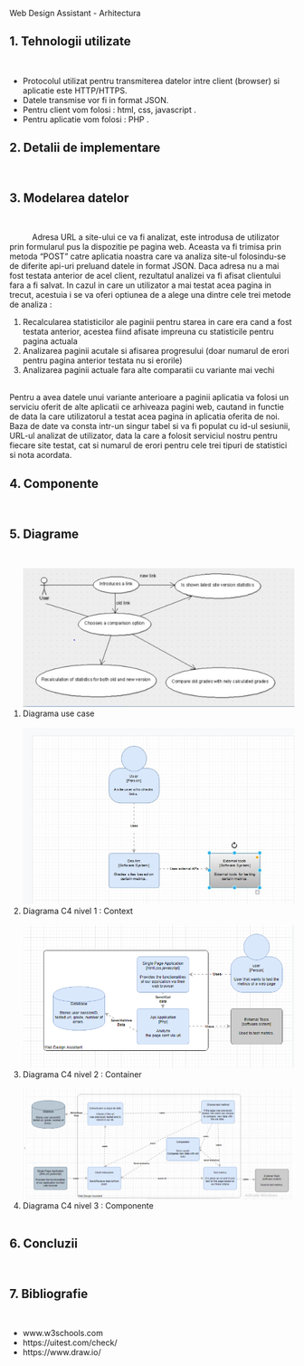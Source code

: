 Web Design Assistant - Arhitectura

<!-- first title -->
 <h2><b>1. Tehnologii utilizate </b></h2><br>
  <ul>
    <li>Protocolul utilizat pentru transmiterea datelor intre client (browser) si aplicatie este HTTP/HTTPS.</li>
    <li>Datele transmise vor fi in format JSON. </li>
    <li>Pentru client vom folosi : html, css, javascript .</li>
    <li>Pentru aplicatie vom folosi : PHP .</li>
  </ul>

<!--2nd title -->

<h2><b> 2. Detalii de implementare </b></h2><br>

<!--3rd title -->
<h2><b> 3. Modelarea datelor </b></h2><br>
  <p style="text-indent: 40px">Adresa URL a site-ului ce va fi analizat, este introdusa de utilizator prin formularul pus la dispozitie pe pagina web. Aceasta va fi trimisa prin metoda “POST” catre aplicatia noastra care va analiza site-ul folosindu-se de diferite api-uri preluand datele in format JSON.
Daca adresa nu a mai fost testata anterior de acel client, rezultatul analizei va fi afisat clientului fara a fi salvat. In cazul in care un utilizator a mai testat acea pagina in trecut, acestuia i se va oferi optiunea de a alege una dintre cele trei metode de analiza : <br>
<ol>
<li> Recalcularea statisticilor ale paginii pentru starea in care era cand a fost testata anterior, acestea fiind afisate impreuna cu statisticile pentru pagina actuala </li>
<li> Analizarea paginii acutale si afisarea progresului (doar numarul de erori pentru pagina anterior testata nu si erorile) </li>
<li> Analizarea paginii actuale fara alte comparatii cu variante mai vechi</li>
</ol>
<br>
Pentru a avea datele unui variante anterioare a paginii aplicatia va folosi un serviciu oferit de alte aplicatii ce arhiveaza pagini web, cautand in functie de data la care utilizatorul a testat acea pagina in aplicatia oferita de noi.
<br>
Baza de date va consta intr-un singur tabel si va fi populat cu id-ul sesiunii, URL-ul analizat de utilizator, data la care a folosit serviciul nostru pentru fiecare site testat, cat si numarul de erori pentru cele trei tipuri de statistici si nota acordata.
  </p>
  
  <!--4th title -->
<h2><b> 4. Componente </b></h2><br>



  <!--5th title -->
<h2><b> 5. Diagrame </b></h2><br>
<div>
 <ol>
<img src="Use Case Diagram.jpg" alt="Diagrama use case">
 <br>
   <li> Diagrama use case </li>
 <br>
<img src="C4 lvl1.jpg" alt="Diagrama C4 nivel 1 : Context ">
<br>
  <li>Diagrama C4 nivel 1 : Context </li>
<br>
 <img src="C4-level2.png" alt="Diagrama C4 nivel 2 : Container ">
<br>
  <li>Diagrama C4 nivel 2 : Container </li>
 <br>
  <img src="C4-level3.png" alt="Diagrama C4 nivel 3 : Componente ">
<br>
   <li>Diagrama C4 nivel 3 : Componente </li>
  <br>
 </ol>
</div>


  <!--6th title -->
<h2><b>6. Concluzii </b></h2><br>




  <!--7th title -->
<h2><b>7. Bibliografie </b></h2><br>
<ul>
 <li>www.w3schools.com </li>
<li>https://uitest.com/check/ </li>
<li>https://www.draw.io/ </li>
 </ul>





